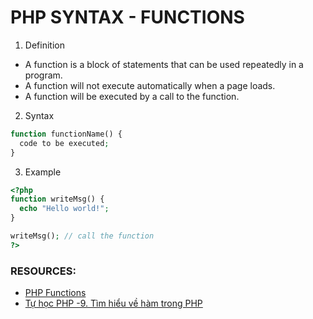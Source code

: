 # PHP SYNTAX - FUNCTIONS

1. Definition
* A function is a block of statements that can be used repeatedly in a program.
* A function will not execute automatically when a page loads.
* A function will be executed by a call to the function.

2. Syntax
```php
function functionName() {
  code to be executed;
}
```

3. Example
```php
<?php
function writeMsg() {
  echo "Hello world!";
}

writeMsg(); // call the function
?>
```

### RESOURCES:
* [PHP Functions](https://www.w3schools.com/php/php_functions.asp)
* [Tự học PHP -9. Tìm hiểu về hàm trong PHP](https://youtu.be/pr5v2vQqwL0?list=PLq3KxntIWWrLpDmH_9YxuaF_yHA5QKHlN)